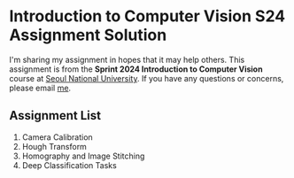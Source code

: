 # Introduction to Computer Vision S24 Assignment Solution

I'm sharing my assignment in hopes that it may help others.
This assignment is from the **Sprint 2024 Introduction to Computer Vision** course at [Seoul National University](https://en.snu.ac.kr/index.html).
If you have any questions or concerns, please email [me](https://github.com/prisem123).


## Assignment List
1. Camera Calibration
2. Hough Transform
3. Homography and Image Stitching
4. Deep Classification Tasks